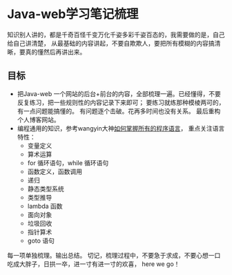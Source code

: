 
# Java-web学习笔记梳理

知识别人讲的，都是千奇百怪千变万化千姿多彩千姿百态的，我需要做的是，自己给自己讲清楚，
从最基础的内容讲起，不要自欺欺人，要把所有模糊的内容搞清晰，要真的懂然后再讲出来。

## 目标
- 把Java-web 一个网站的后台+前台的内容，全部梳理一遍。已经懂得，不要反复练习，把一些规则性的内容记录下来即可；
要练习就练那种模棱两可的，有一点问题能搞懂的。
有问题逐个击破。花再多时间也没有关系。
最后重构个人博客网站。
- 编程通用的知识，参考wangyin大神[如何掌握所有的程序语言](http://www.yinwang.org/blog-cn/2017/07/06/master-pl)，
     重点关注语言特性：
	- 变量定义
	- 算术运算
	- for 循环语句，while 循环语句
	- 函数定义，函数调用
	- 递归
	- 静态类型系统
	- 类型推导
	- lambda 函数
	- 面向对象
	- 垃圾回收
	- 指针算术
	- goto 语句
	
每一项单独梳理。输出总结。
切记，梳理过程中，不要急于求成，不要心想一口吃成大胖子，日拱一卒，进一寸有进一寸的欢喜，
here we go！
